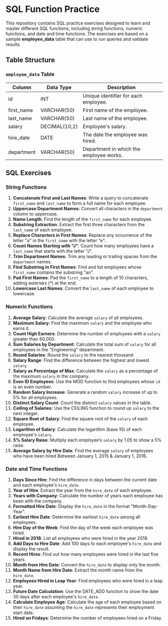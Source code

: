 # SQL Function Practice

This repository contains SQL practice exercises designed to learn and master different SQL functions, including string functions, numeric functions, and date and time functions. The exercises are based on a sample **employee_data** table that can use to run queries and validate results.

## Table Structure

### `employee_data` Table

| Column      | Data Type     | Description                      |
|-------------|---------------|----------------------------------|
| id          | INT           | Unique identifier for each employee. |
| first_name  | VARCHAR(50)   | First name of the employee.      |
| last_name   | VARCHAR(50)   | Last name of the employee.       |
| salary      | DECIMAL(10,2) | Employee's salary.               |
| hire_date   | DATE          | The date the employee was hired. |
| department  | VARCHAR(50)   | Department in which the employee works. |

## SQL Exercises

### String Functions

1. **Concatenate First and Last Names**: Write a query to concatenate `first_name` and `last_name` to form a full name for each employee.
2. **Uppercase Department Names**: Convert all characters in the `department` column to uppercase.
3. **Name Length**: Find the length of the `first_name` for each employee.
4. **Substring Extraction**: Extract the first three characters from the `last_name` of each employee.
5. **Replace Characters in First Names**: Replace any occurrence of the letter "a" in the `first_name` with the letter "e".
6. **Count Names Starting with "J"**: Count how many employees have a `last_name` that starts with the letter "J".
7. **Trim Department Names**: Trim any leading or trailing spaces from the `department` names.
8. **Find Substring in First Names**: Find and list employees whose `first_name` contains the substring "an".
9. **Pad First Names**: Pad the `first_name` to a length of 10 characters, adding asterisks (*) at the end.
10. **Lowercase Last Names**: Convert the `last_name` of each employee to lowercase.

### Numeric Functions

1. **Average Salary**: Calculate the average `salary` of all employees.
2. **Maximum Salary**: Find the maximum `salary` and the employee who earns it.
3. **Count High Earners**: Determine the number of employees with a `salary` greater than 60,000.
4. **Sum Salaries by Department**: Calculate the total sum of `salary` for all employees in the "Engineering" department.
5. **Round Salaries**: Round the `salary` to the nearest thousand.
6. **Salary Range**: Find the difference between the highest and lowest `salary`.
7. **Salary as Percentage of Max**: Calculate the `salary` as a percentage of the maximum `salary` in the company.
8. **Even ID Employees**: Use the MOD function to find employees whose `id` is an even number.
9. **Random Salary Increase**: Generate a random `salary` increase of up to 5% for all employees.
10. **Distinct Salary Count**: Count the distinct `salary` values in the table.
11. **Ceiling of Salaries**: Use the CEILING function to round up `salary` to the next integer.
12. **Square Root of Salary**: Find the square root of the `salary` of each employee.
13. **Logarithm of Salary**: Calculate the logarithm (base 10) of each employee's `salary`.
14. **5% Salary Raise**: Multiply each employee’s `salary` by 1.05 to show a 5% raise.
15. **Average Salary by Hire Date**: Find the average `salary` of employees who have been hired Between January 1, 2015 & January 1, 2016.

### Date and Time Functions

1. **Days Since Hire**: Find the difference in days between the current date and each employee's `hire_date`.
2. **Year of Hire**: Extract the year from the `hire_date` of each employee.
3. **Years with Company**: Calculate the number of years each employee has been with the company.
4. **Formatted Hire Date**: Display the `hire_date` in the format "Month-Day-Year".
5. **Earliest Hire Date**: Determine the earliest `hire_date` among all employees.
6. **Hire Day of the Week**: Find the day of the week each employee was hired.
7. **Hired in 2018**: List all employees who were hired in the year 2018.
8. **Add Days to Hire Date**: Add 100 days to each employee's `hire_date` and display the result.
9. **Recent Hires**: Find out how many employees were hired in the last five years.
10. **Month from Hire Date**: Convert the `hire_date` to display only the month.
11. **Month Name from Hire Date**: Extract the month name from the `hire_date`.
12. **Employees Hired in Leap Year**: Find employees who were hired in a leap year.
13. **Future Date Calculation**: Use the DATE_ADD function to show the date 30 days after each employee's `hire_date`.
14. **Calculate Employee Age**: Calculate the age of each employee based on their `hire_date` assuming the `hire_date` represents their employment start date.
15. **Hired on Fridays**: Determine the number of employees hired on a Friday.
